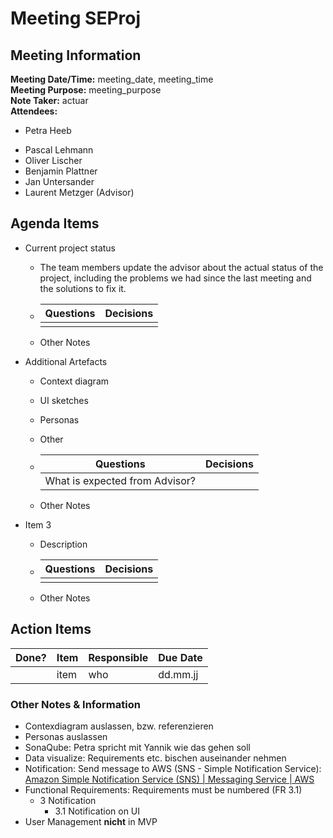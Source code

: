 # Meeting SEProj
## Meeting Information
**Meeting Date/Time:** meeting_date, meeting_time  
**Meeting Purpose:** meeting_purpose  
**Note Taker:** actuar  
**Attendees:**

* Petra Heeb

- Pascal Lehmann
- Oliver Lischer
- Benjamin Plattner
- Jan Untersander
- Laurent Metzger (Advisor)

## Agenda Items

- Current project status

  - The team members update the advisor about the actual status of the project, including the problems we had since the last meeting and the solutions to fix it.

  - | Questions | Decisions |
    | --------- | --------- |
    |           |           |

  - Other Notes

- Additional Artefacts

  - Context diagram

  - UI sketches
  
  - Personas

  - Other
  
  - | Questions                      | Decisions |
      | ------------------------------ | --------- |
      | What is expected from Advisor? |           |
  
  - Other Notes
  
- Item 3

  - Description

  - | Questions | Decisions |
    | --------- | --------- |
    |           |           |

  - Other Notes




## Action Items
| Done? | Item | Responsible | Due Date |
| ---- | ---- | ---- | ---- |
| | item | who | dd.mm.jj |

### Other Notes & Information

- Contexdiagram auslassen, bzw. referenzieren
- Personas auslassen
- SonaQube: Petra spricht mit Yannik wie das gehen soll
- Data visualize: Requirements etc. bischen auseinander nehmen
- Notification: Send message to AWS (SNS - Simple Notification Service): [Amazon Simple Notification Service (SNS) | Messaging Service | AWS](https://aws.amazon.com/sns/)
- Functional Requirements: Requirements must be numbered (FR 3.1)
  - 3 Notification
    - 3.1 Notification on UI
- User Management **nicht** in MVP

